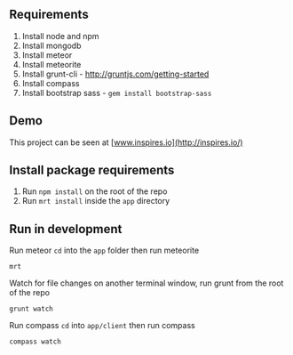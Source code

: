 Requirements
------------
1. Install node and npm
2. Install mongodb
3. Install meteor
4. Install meteorite
5. Install grunt-cli - http://gruntjs.com/getting-started
6. Install compass
7. Install bootstrap sass - ``gem install bootstrap-sass``

Demo
------------
This project can be seen at [www.inspires.io](http://inspires.io/)

Install package requirements
----------------------------
1. Run ``npm install`` on the root of the repo
2. Run ``mrt install`` inside the ``app`` directory

Run in development
------------------
Run meteor ``cd`` into the ``app`` folder then run meteorite
```
mrt
```

Watch for file changes on another terminal window, run grunt from the root of the repo
```
grunt watch
```

Run compass ``cd`` into ``app/client`` then run compass
```
compass watch
```